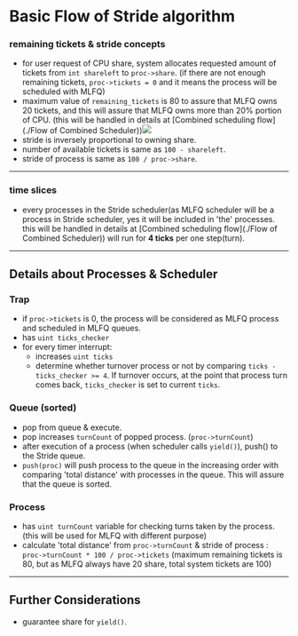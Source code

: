 # Basic Flow of Stride algorithm

### remaining tickets & stride concepts

- for user request of CPU share, system allocates requested amount of tickets from `int shareleft` to `proc->share`. (if there are not enough remaining tickets, `proc->tickets = 0` and it means the process will be scheduled with MLFQ)
- maximum value of `remaining_tickets` is 80 to assure that MLFQ owns 20 tickets, and this will assure that MLFQ owns more than 20% portion of CPU. (this will be handled in details at [Combined scheduling flow](./Flow of Combined Scheduler))![](https://github.com/Eunho-J/xv6-modified/wiki/schedulingFlow/res/stride_alocateTickets.jpg)
- stride is inversely proportional to owning share.
- number of available tickets is same as `100 - shareleft`.
- stride of process is same as `100 / proc->share`.

***

### time slices

- every processes in the Stride scheduler(as MLFQ scheduler will be a process in Stride scheduler, yes it will be included in 'the' processes. this will be handled in details at [Combined scheduling flow](./Flow of Combined Scheduler)) will run for **4 ticks** per one step(turn).

***

## Details about Processes & Scheduler

### Trap

- if `proc->tickets` is 0, the process will be considered as MLFQ process and scheduled in MLFQ queues.
- has `uint ticks_checker` 
- for every timer interrupt:
  - increases `uint ticks`
  - determine whether turnover process or not by comparing `ticks - ticks_checker >= 4`. If turnover occurs, at the point that process turn comes back, `ticks_checker` is set to current `ticks`.

### Queue (sorted)

- pop from queue & execute.
- pop increases `turnCount` of popped process. (`proc->turnCount`)
- after execution of a process (when scheduler calls `yield()`), push() to the Stride queue.
- `push(proc)` will push process to the queue in the increasing order with comparing 'total distance' with processes in the queue. This will assure that the queue is sorted.

### Process

- has `uint turnCount` variable for checking turns taken by the process. (this will be used for MLFQ with different purpose)
- calculate 'total distance' from `proc->turnCount` & stride of process : `proc->turnCount * 100 / proc->tickets` (maximum remaining tickets is 80, but as MLFQ always have 20 share, total system tickets are 100)

***

## Further Considerations

- guarantee share for `yield()`.